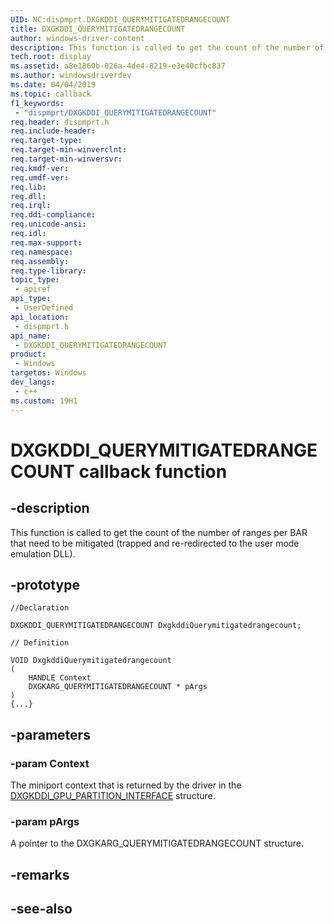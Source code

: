 ```yaml
---
UID: NC:dispmprt.DXGKDDI_QUERYMITIGATEDRANGECOUNT
title: DXGKDDI_QUERYMITIGATEDRANGECOUNT
author: windows-driver-content
description: This function is called to get the count of the number of ranges per BAR that need to be mitigated.
tech.root: display
ms.assetid: a8e1860b-026a-4de4-8219-e3e40cfbc837
ms.author: windowsdriverdev
ms.date: 04/04/2019
ms.topic: callback
f1_keywords:
 - "dispmprt/DXGKDDI_QUERYMITIGATEDRANGECOUNT"
req.header: dispmprt.h
req.include-header:
req.target-type:
req.target-min-winverclnt:
req.target-min-winversvr:
req.kmdf-ver:
req.umdf-ver:
req.lib:
req.dll:
req.irql: 
req.ddi-compliance:
req.unicode-ansi:
req.idl:
req.max-support:
req.namespace:
req.assembly:
req.type-library: 
topic_type: 
 - apiref
api_type: 
 - UserDefined
api_location: 
 - dispmprt.h
api_name: 
 - DXGKDDI_QUERYMITIGATEDRANGECOUNT
product: 
 - Windows
targetos: Windows
dev_langs:
 - c++
ms.custom: 19H1
---
```


# DXGKDDI_QUERYMITIGATEDRANGECOUNT callback function

## -description

This function is called to get the count of the number of ranges per BAR that need to be mitigated (trapped and re-redirected to the user mode emulation DLL).

## -prototype

```
//Declaration

DXGKDDI_QUERYMITIGATEDRANGECOUNT DxgkddiQuerymitigatedrangecount; 

// Definition

VOID DxgkddiQuerymitigatedrangecount 
(
	HANDLE Context
	DXGKARG_QUERYMITIGATEDRANGECOUNT * pArgs
)
{...}

```

## -parameters

### -param Context

The miniport context that is returned by the driver in the [DXGKDDI_GPU_PARTITION_INTERFACE](ns-dispmprt-_dxgkddi_gpu_partition_interface.md) structure.

### -param pArgs

A pointer to the DXGKARG_QUERYMITIGATEDRANGECOUNT structure.

## -remarks


## -see-also
